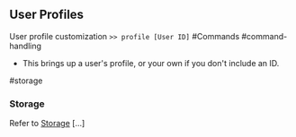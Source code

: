 

## User Profiles

User profile customization `>> profile [User ID]` #Commands #command-handling 
- This brings up a user's profile, or your own if you don't include an ID.

#storage
### Storage
Refer to [Storage](Storage)
[...]